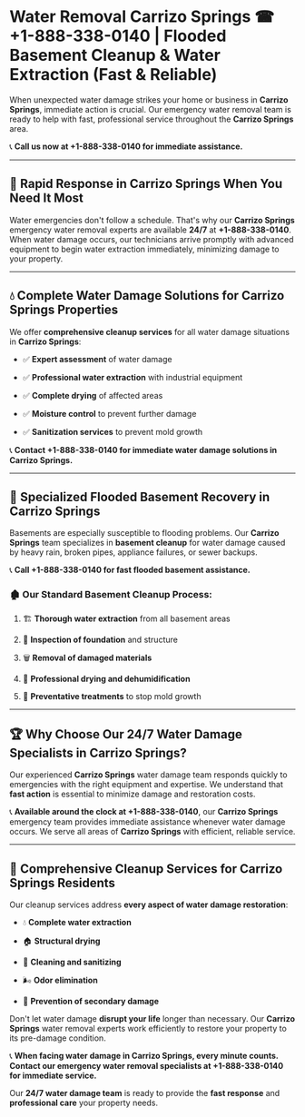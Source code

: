 # Water Removal Carrizo Springs ☎ +1-888-338-0140 | Flooded Basement Cleanup & Water Extraction (Fast & Reliable)

When unexpected water damage strikes your home or business in **Carrizo Springs**, immediate action is crucial. Our emergency water removal team is ready to help with fast, professional service throughout the **Carrizo Springs** area. 

📞 **Call us now at +1-888-338-0140 for immediate assistance.**
---
## 🚀 Rapid Response in Carrizo Springs When You Need It Most
Water emergencies don't follow a schedule. That's why our **Carrizo Springs** emergency water removal experts are available **24/7** at **+1-888-338-0140**. When water damage occurs, our technicians arrive promptly with advanced equipment to begin water extraction immediately, minimizing damage to your property.
---
## 💧 Complete Water Damage Solutions for Carrizo Springs Properties
We offer **comprehensive cleanup services** for all water damage situations in **Carrizo Springs**:
- ✅ **Expert assessment** of water damage  
- ✅ **Professional water extraction** with industrial equipment  
- ✅ **Complete drying** of affected areas  
- ✅ **Moisture control** to prevent further damage  
- ✅ **Sanitization services** to prevent mold growth  
📞 **Contact +1-888-338-0140 for immediate water damage solutions in Carrizo Springs.**
---
## 🌊 Specialized Flooded Basement Recovery in Carrizo Springs
Basements are especially susceptible to flooding problems. Our **Carrizo Springs** team specializes in **basement cleanup** for water damage caused by heavy rain, broken pipes, appliance failures, or sewer backups. 
📞 **Call +1-888-338-0140 for fast flooded basement assistance.**
### 🏚️ Our Standard Basement Cleanup Process:
1. 🏗️ **Thorough water extraction** from all basement areas  
2. 🔎 **Inspection of foundation** and structure  
3. 🗑️ **Removal of damaged materials**  
4. 💨 **Professional drying and dehumidification**  
5. 🚫 **Preventative treatments** to stop mold growth  
---
## 🏆 Why Choose Our 24/7 Water Damage Specialists in Carrizo Springs?
Our experienced **Carrizo Springs** water damage team responds quickly to emergencies with the right equipment and expertise. We understand that **fast action** is essential to minimize damage and restoration costs.
📞 **Available around the clock at +1-888-338-0140**, our **Carrizo Springs** emergency team provides immediate assistance whenever water damage occurs. We serve all areas of **Carrizo Springs** with efficient, reliable service.
---
## 🧹 Comprehensive Cleanup Services for Carrizo Springs Residents
Our cleanup services address **every aspect of water damage restoration**:
- 💧 **Complete water extraction**  
- 🏠 **Structural drying**  
- 🧼 **Cleaning and sanitizing**  
- 🌬️ **Odor elimination**  
- 🚫 **Prevention of secondary damage**  
Don't let water damage **disrupt your life** longer than necessary. Our **Carrizo Springs** water removal experts work efficiently to restore your property to its pre-damage condition.
📞 **When facing water damage in Carrizo Springs, every minute counts. Contact our emergency water removal specialists at +1-888-338-0140 for immediate service.**
Our **24/7 water damage team** is ready to provide the **fast response** and **professional care** your property needs.
